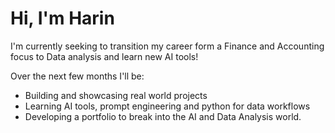 # Hi, I'm Harin

I'm currently seeking to transition my career form a Finance and Accounting focus to Data analysis and learn new AI tools!

Over the next few months I'll be: 
- Building and showcasing real world projects
- Learning AI tools, prompt engineering and python for data workflows
- Developing a portfolio to break into the AI and Data Analysis world. 
